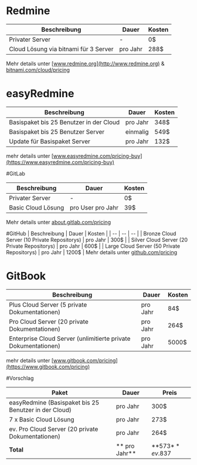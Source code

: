 # Redmine

| Beschreibung | Dauer | Kosten |
| -- | -- | -- |
| Privater Server | - | 0$ |
| Cloud Lösung via bitnami für 3 Server | pro Jahr | 288$ |
Mehr details unter [www.redmine.org](http://www.redmine.org) & [bitnami.com/cloud/pricing](https://bitnami.com/cloud/pricing)

# easyRedmine

| Beschreibung | Dauer | Kosten |
| -- | -- | -- |
| Basispaket bis 25 Benutzer in der Cloud | pro Jahr | 348$ |
| Basispaket bis 25 Benutzer Server | einmalig | 549$ |
| Update für Basispaket Server | pro Jahr | 132$ |
mehr details unter [www.easyredmine.com/pricing-buy](https://www.easyredmine.com/pricing-buy)

#GitLab

| Beschreibung | Dauer | Kosten |
| -- | -- | -- |
| Privater Server | - | 0$ |
| Basic Cloud Lösung | pro User pro Jahr | 39$ |
Mehr details unter [about.gitlab.com/pricing](https://about.gitlab.com/pricing/)

#GitHub
| Beschreibung | Dauer | Kosten |
| -- | -- | -- |
| Bronze Cloud Server (10 Private Repositorys) | pro Jahr | 300$ |
| Silver Cloud Server (20 Private Repositorys) | pro Jahr | 600$ |
| Large Cloud Server (50 Private Repositorys) | pro Jahr | 1200$ |
Mehr details unter [github.com/pricing](https://github.com/pricing)

# GitBook

| Beschreibung | Dauer | Kosten |
| -- | -- | -- |
| Plus Cloud Server (5 private Dokumentationen)| pro Jahr | 84$ |
| Pro Cloud Server (20 private Dokumentationen) | pro Jahr | 264$ |
| Enterprise Cloud Server (unlimitierte private Dokumentationen) | pro Jahr | 5000$ |
mehr details unter [www.gitbook.com/pricing](https://www.gitbook.com/pricing)


#Vorschlag

| Paket|Dauer| Preis| 
| --- | --- | ---| 
| easyRedmine (Basispaket bis 25 Benutzer in der Cloud) | pro Jahr | 300$| 
| 7 x Basic Cloud Lösung | pro Jahr | 273$ | 
| ev. Pro Cloud Server (20 private Dokumentationen) | pro Jahr | 264$ | 
|  **Total**| ** pro Jahr** | **573$** ev. 837$| 
